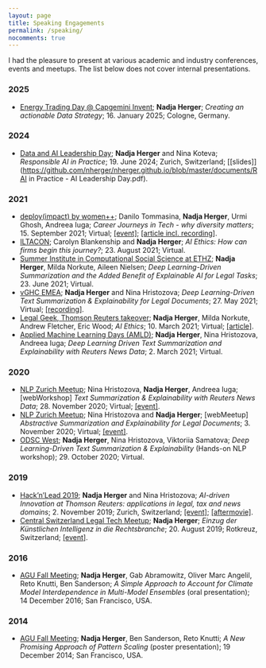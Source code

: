 ```yaml
---
layout: page
title: Speaking Engagements
permalink: /speaking/
nocomments: true
---
```


I had the pleasure to present at various academic and industry conferences, events and meetups. The list below does not cover internal presentations.

### 2025
* [Energy Trading Day @ Capgemini Invent](https://go.capgeminigroup.com/energy_trading_day); **Nadja Herger**; *Creating an actionable Data Strategy*; 16. January 2025; Cologne, Germany.

### 2024
* [Data and AI Leadership Day](https://dataaileadershipday.com/speakers/nadja-herger/); **Nadja Herger** and Nina Koteva; *Responsible AI in Practice*; 19. June 2024; Zurich, Switzerland; [[slides]](https://github.com/nherger/nherger.github.io/blob/master/documents/RAI in Practice - AI Leadership Day.pdf).

### 2021
* [deploy(impact) by women++](https://www.meetup.com/womenplusplus); Danilo Tommasina, **Nadja Herger**, Urmi Ghosh, Andreea Iuga; *Career Journeys in Tech - why diversity matters*; 15. September 2021; Virtual; [[event]](https://www.meetup.com/womenplusplus/events/280315547/); [[article incl. recording]](https://medium.com/womenplusplus/career-journeys-in-tech-a-women-webinar-6ef4da1d85de).
* [ILTACON](https://www.iltacon.org/home); Carolyn Blankenship and **Nadja Herger**; *AI Ethics: How can firms begin this journey?*; 23. August 2021; Virtual.
* [Summer Institute in Computational Social Science at ETHZ](https://sicss.io/2021/ethzurich/); **Nadja Herger**, Milda Norkute, Aileen Nielsen; *Deep Learning-Driven Summarization and the Added Benefit of Explainable AI for Legal Tasks*; 23. June 2021; Virtual.
* [vGHC EMEA](https://ghc.anitab.org/ghc-emea-home); **Nadja Herger** and Nina Hristozova; *Deep Learning-Driven Text Summarization & Explainability for Legal Documents*; 27. May 2021; Virtual; [[recording]](https://players.brightcove.net/6180409581001/lat9UJFbI_default/index.html?videoId=6254790666001).
* [Legal Geek, Thomson Reuters takeover](https://www.legalgeek.co/tr-takeover/); **Nadja Herger**, Milda Norkute, Andrew Fletcher, Eric Wood; *AI Ethics*; 10. March 2021; Virtual; [[article]](https://www.legalcurrent.com/insights-from-the-thomson-reuters-legal-geek-takeover-ai-ethics/).
* [Applied Machine Learning Days (AMLD)](https://appliedmldays.org/); **Nadja Herger**, Nina Hristozova, Andreea Iuga; *Deep Learning Driven Text Summarization and Explainability with Reuters News Data*; 2. March 2021; Virtual.

### 2020
* [NLP Zurich Meetup](https://www.meetup.com/NLP-Zurich); Nina Hristozova, **Nadja Herger**, Andreea Iuga; [webWorkshop] *Text Summarization & Explainability with Reuters News Data*; 28. November 2020; Virtual; [[event]](https://www.meetup.com/NLP-Zurich/events/274414707/).
* [NLP Zurich Meetup](https://www.meetup.com/NLP-Zurich); Nina Hristozova and **Nadja Herger**; [webMeetup] *Abstractive Summarization and Explainability for Legal Documents*; 3. November 2020; Virtual; [[event]](https://www.meetup.com/NLP-Zurich/events/273995364/).
* [ODSC West](https://odsc.com/california/); **Nadja Herger**, Nina Hristozova, Viktoriia Samatova; *Deep Learning-Driven Text Summarization & Explainability* (Hands-on NLP workshop); 29. October 2020; Virtual.

### 2019
* [Hack’n’Lead 2019](https://www.womenplusplus.ch/hackandlead); **Nadja Herger** and Nina Hristozova; *AI-driven Innovation at Thomson Reuters: applications in legal, tax and news domains*; 2. November 2019; Zurich, Switzerland; [[event]](https://medium.com/womenplusplus/hackn-lead-2019-tech-talks-c78e06a219da); [[aftermovie]](https://www.youtube.com/watch?v=rqUxiwkd5A0&ab_channel=womenplusplus).
* [Central Switzerland Legal Tech Meetup](https://www.meetup.com/SLTA-Central-Switzerland-Legal-Tech-Meetup); **Nadja Herger**; *Einzug der Künstlichen Intelligenz in die Rechtsbranche*; 20. August 2019; Rotkreuz, Switzerland; [[event]](https://www.meetup.com/SLTA-Central-Switzerland-Legal-Tech-Meetup/events/263769186/).

### 2016
* [AGU Fall Meeting](https://www.agu.org/Fall-Meeting); **Nadja Herger**, Gab Abramowitz, Oliver Marc Angelil, Reto Knutti, Ben Sanderson; *A Simple Approach to Account for Climate Model Interdependence in Multi-Model Ensembles* (oral presentation); 14 December 2016; San Francisco, USA.

### 2014
* [AGU Fall Meeting](https://www.agu.org/Fall-Meeting); **Nadja Herger**, Ben Sanderson, Reto Knutti; *A New Promising Approach of Pattern Scaling* (poster presentation); 19 December 2014; San Francisco, USA.
